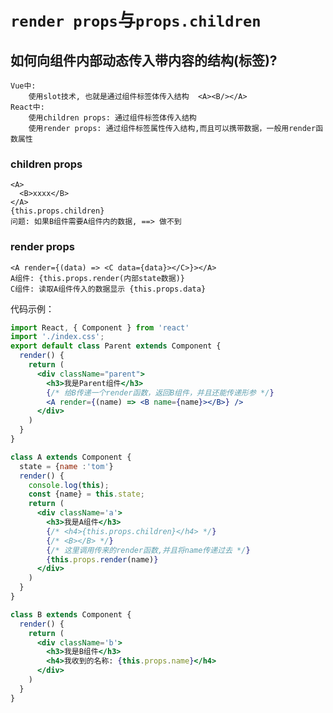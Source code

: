 # `render props`与`props.children`

## 如何向组件内部动态传入带内容的结构(标签)?

	Vue中: 
		使用slot技术, 也就是通过组件标签体传入结构  <A><B/></A>
	React中:
		使用children props: 通过组件标签体传入结构
		使用render props: 通过组件标签属性传入结构,而且可以携带数据，一般用render函数属性

### children props

	<A>
	  <B>xxxx</B>
	</A>
	{this.props.children}
	问题: 如果B组件需要A组件内的数据, ==> 做不到 

### render props

	<A render={(data) => <C data={data}></C>}></A>
	A组件: {this.props.render(内部state数据)}
	C组件: 读取A组件传入的数据显示 {this.props.data} 

代码示例：

```jsx
import React, { Component } from 'react'
import './index.css';
export default class Parent extends Component {
  render() {
    return (
      <div className="parent">
        <h3>我是Parent组件</h3>
        {/* 给B传递一个render函数，返回B组件，并且还能传递形参 */}
        <A render={(name) => <B name={name}></B>} />
      </div>
    )
  }
}

class A extends Component {
  state = {name :'tom'}
  render() {
    console.log(this);
    const {name} = this.state;
    return (
      <div className='a'>
        <h3>我是A组件</h3>
        {/* <h4>{this.props.children}</h4> */}
        {/* <B></B> */}
        {/* 这里调用传来的render函数,并且将name传递过去 */}
        {this.props.render(name)}
      </div>
    )
  }
}

class B extends Component {
  render() {
    return (
      <div className='b'>
        <h3>我是B组件</h3>
        <h4>我收到的名称: {this.props.name}</h4>
      </div>
    )
  }
}
```

